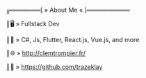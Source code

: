 ╔═══════[ » About Me « ]══════════

║🖥️ » Fullstack Dev

║🧮 » C#, Js, Flutter, React.js, Vue.js, and more

║🌐 » http://clemtrompier.fr/

║📁 » https://github.com/trazeklay
